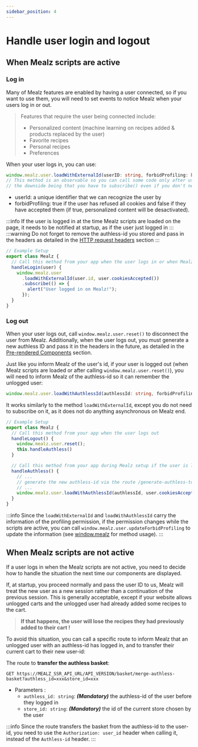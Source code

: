 ```yaml
---
sidebar_position: 4
---
```


# Handle user login and logout

## When Mealz scripts are active

### Log in

Many of Mealz features are enabled by having a user connected, so if you want to use them, you will need to set events to notice Mealz when your users log in or out.

> Features that require the user being connected include:
>
> - Personalized content (machine learning on recipes added & products replaced by the user)
> - Favorite recipes
> - Personal recipes
> - Preferences

When your user logs in, you can use:

```ts
window.mealz.user.loadWithExternalId(userID: string, forbidProfiling: boolean).subscribe();
// This method is an observable so you can call some code only after user is logged in our system if you need,
// the downside being that you have to subscribe() even if you don't need it
```

- userId: a unique identifier that we can recognize the user by
- forbidProfiling: true if the user has refused all cookies and false if they have accepted them (if true, personalized content will be desactivated).

:::info
If the user is logged in at the time Mealz scripts are loaded on the page, it needs to be notified at startup, as if the user just logged in
:::
:::warning
Do not forget to remove the authless-id you stored and pass in the headers as detailed in the [HTTP request headers](../main-features/pre-rendered-components#http-request-headers) section
:::

```ts
// Example Setup
export class Mealz {
  // Call this method from your app when the user logs in or when Mealz is set up
  handleLogin(user) {
    window.mealz.user
      .loadWithExternalId(user.id, user.cookiesAccepted())
      .subscribe(() => {
        alert("User logged in on Mealz!");
      });
  }
}
```

### Log out

When your user logs out, call `window.mealz.user.reset()` to disconnect the user from Mealz. Additionally, when the user logs out, you must generate a new authless ID and pass it in the headers in the future, as detailed in the [Pre-rendered Components](../main-features/pre-rendered-components) section.

Just like you inform Mealz of the user's id, if your user is logged out (when Mealz scripts are loaded or after calling `window.mealz.user.reset()`), you will need to inform Mealz of the authless-id so it can remember the unlogged user:

```ts
window.mealz.user.loadWithAuthlessId(authlessId: string, forbidProfiling?: boolean);
```

It works similarly to the method `loadWithExternalId`, except you do not need to subscribe on it, as it does not do anything asynchronous on Mealz end.

```ts
// Example Setup
export class Mealz {
  // Call this method from your app when the user logs out
  handleLogout() {
    window.mealz.user.reset();
    this.handleAuthless()
  }

  // Call this method from your app during Mealz setup if the user is logged out
  handleAuthless() {
    // ...
    // generate the new authless-id via the route /generate-authless-token
    // ...
    window.mealz.user.loadWithAuthlessId(authlessId, user.cookiesAccepted());
  }
}
```

:::info
  Since the `loadWithExternalId` and `loadWithAuthlessId` carry the information of the profiling permission, if the permission changes while the scripts are active, you can call `window.mealz.user.updateForbidProfiling` to update the information (see [window.mealz](../customization/window-mealz#windowmealzuser) for method usage).
:::

## When Mealz scripts are not active

If a user logs in when the Mealz scripts are not active, you need to decide how to handle the situation the next time our components are displayed.

If, at startup, you proceed normally and pass the user ID to us, Mealz will treat the new user as a new session rather than a continuation of the previous session. This is generally acceptable, except if your website allows unlogged carts and the unlogged user had already added some recipes to the cart.

> **If that happens, the user will lose the recipes they had previously added to their cart !**

To avoid this situation, you can call a specific route to inform Mealz that an unlogged user with an authless-id has logged in, and to transfer their current cart to their new user-id:

The route to **transfer the authless basket**:

```
GET https://MEALZ_SSR_API_URL/API_VERSION/basket/merge-authless-basket?authless_id=xxx&store_id=xxx
```

- Parameters :
  - `authless_id: string`: **_(Mandatory)_** the authless-id of the user before they logged in
  - `store_id: string`: **_(Mandatory)_** the id of the current store chosen by the user

:::info
Since the route transfers the basket from the authless-id to the user-id, you need to use the `Authorization: user_id` header when calling it, instead of the `Authless-id` header.
:::


